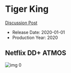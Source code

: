 # Tiger King

[Discussion Post](https://www.avsforum.com/threads/bass-eq-for-filtered-movies.2995212/post-59425530)

* Release Date: 2020-01-01
* Production Year: 2020

## Netflix DD+ ATMOS

![img 0](https://i.imgur.com/IYGMvpl.jpg)


